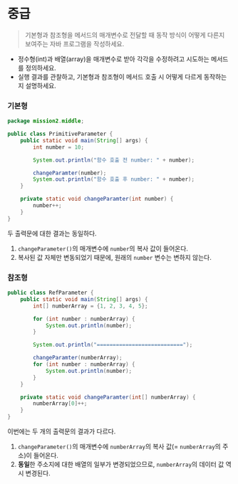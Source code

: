 # 중급
> 기본형과 참조형을 메서드의 매개변수로 전달할 때 동작 방식이 어떻게 다른지 보여주는 자바 프로그램을 작성하세요.

- 정수형(int)과 배열(array)을 매개변수로 받아 각각을 수정하려고 시도하는 메서드를 정의하세요.
- 실행 결과를 관찰하고, 기본형과 참조형이 메서드 호출 시 어떻게 다르게 동작하는지 설명하세요.


### 기본형
```java
package mission2.middle;

public class PrimitiveParameter {
    public static void main(String[] args) {
        int number = 10;

        System.out.println("함수 호출 전 number: " + number);

        changeParamter(number);
        System.out.println("함수 호출 후 number: " + number);
    }

    private static void changeParamter(int number) {
        number++;
    }
}

```

두 출력문에 대한 결과는 동일하다.
1. `changeParameter()`의 매개변수에 `number`의 복사 값이 들어온다.
2. 복사된 값 자체만 변동되었기 때문에, 원래의 `number` 변수는 변하지 않는다.


### 참조형
```java
public class RefParameter {
    public static void main(String[] args) {
        int[] numberArray = {1, 2, 3, 4, 5};

        for (int number : numberArray) {
            System.out.println(number);
        }

        System.out.println("===========================");

        changeParamter(numberArray);
        for (int number : numberArray) {
            System.out.println(number);
        }
    }

    private static void changeParamter(int[] numberArray) {
        numberArray[0]++;
    }
}
```
이번에는 두 개의 출력문의 결과가 다르다.
1. `changeParameter()`의 매개변수에 `numberArray`의 복사 값(= `numberArray`의 주소)이 들어온다.
2. **동일**한 주소지에 대한 배열의 일부가 변경되었으므로, `numberArray`의 데이터 값 역시 변경된다.